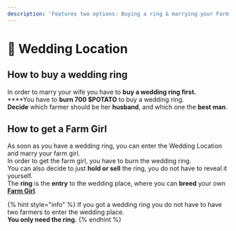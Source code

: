 ```yaml
---
description: 'Features two options: Buying a ring & marrying your Farm Girl.'
---
```


# 💍 Wedding Location

## How to buy a wedding ring

In order to marry your wife you have to **buy a wedding ring first.** \
****You have to **burn 700 $POTATO** to buy a wedding ring. \
**Decide** which farmer should be her **husband**, and which one the **best man**.&#x20;

## How to get a Farm Girl

As soon as you have a wedding ring, you can enter the Wedding Location and marry your farm girl. \
In order to get the farm girl, you have to burn the wedding ring. \
You can also decide to just **hold or sell** the ring, you do not have to reveal it yourself.\
The **ring** is the **entry** to the wedding place, where you can **breed** your own[ **Farm Girl**](../characters/farm-girl.md).

{% hint style="info" %}
If you got a wedding ring you do not have to have two farmers to enter the wedding place. \
**You only need the ring.**
{% endhint %}
